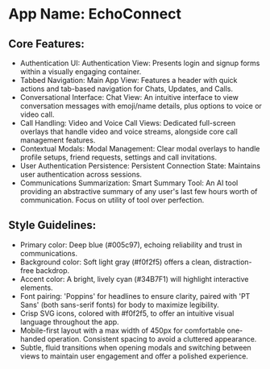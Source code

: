# **App Name**: EchoConnect

## Core Features:

- Authentication UI: Authentication View: Presents login and signup forms within a visually engaging container.
- Tabbed Navigation: Main App View: Features a header with quick actions and tab-based navigation for Chats, Updates, and Calls.
- Conversational Interface: Chat View: An intuitive interface to view conversation messages with emoji/name details, plus options to voice or video call.
- Call Handling: Video and Voice Call Views: Dedicated full-screen overlays that handle video and voice streams, alongside core call management features.
- Contextual Modals: Modal Management: Clear modal overlays to handle profile setups, friend requests, settings and call invitations.
- User Authentication Persistence: Persistent Connection State: Maintains user authentication across sessions.
- Communications Summarization: Smart Summary Tool: An AI tool providing an abstractive summary of any user's last few hours worth of communication. Focus on utility of tool over perfection.

## Style Guidelines:

- Primary color: Deep blue (#005c97), echoing reliability and trust in communications.
- Background color: Soft light gray (#f0f2f5) offers a clean, distraction-free backdrop.
- Accent color: A bright, lively cyan (#34B7F1) will highlight interactive elements.
- Font pairing: 'Poppins' for headlines to ensure clarity, paired with 'PT Sans' (both sans-serif fonts) for body to maximize legibility.
- Crisp SVG icons, colored with #f0f2f5, to offer an intuitive visual language throughout the app.
- Mobile-first layout with a max width of 450px for comfortable one-handed operation. Consistent spacing to avoid a cluttered appearance.
- Subtle, fluid transitions when opening modals and switching between views to maintain user engagement and offer a polished experience.